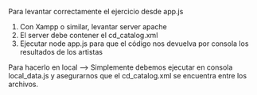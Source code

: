 Para levantar correctamente el ejercicio desde app.js
1. Con Xampp o similar, levantar server apache
2. El server debe contener el cd_catalog.xml
3. Ejecutar node app.js para que el código nos devuelva por consola los resultados de los artistas

Para hacerlo en local
--> Simplemente debemos ejecutar en consola local_data.js y asegurarnos que el cd_catalog.xml se encuentra entre los archivos.
